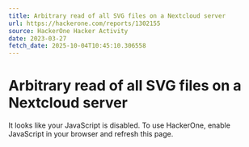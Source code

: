 ```yaml
---
title: Arbitrary read of all SVG files on a Nextcloud server
url: https://hackerone.com/reports/1302155
source: HackerOne Hacker Activity
date: 2023-03-27
fetch_date: 2025-10-04T10:45:10.306558
---
```


# Arbitrary read of all SVG files on a Nextcloud server

It looks like your JavaScript is disabled. To use HackerOne, enable JavaScript in your browser and refresh this page.
